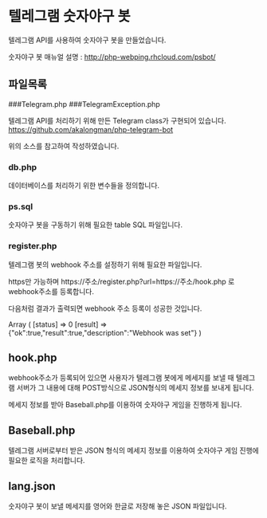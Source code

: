 # 텔레그램 숫자야구 봇

텔레그램 API를 사용하여 숫자야구 봇을 만들었습니다.

숫자야구 봇 매뉴얼 설명 : http://php-webping.rhcloud.com/psbot/

## 파일목록

###Telegram.php
###TelegramException.php

텔레그램 API를 처리하기 위해 만든 Telegram class가 구현되어 있습니다.
https://github.com/akalongman/php-telegram-bot

위의 소스를 참고하여 작성하였습니다.

### db.php

데이터베이스를 처리하기 위한 변수들을 정의합니다.

### ps.sql

숫자야구 봇을 구동하기 위해 필요한 table SQL 파일입니다.

### register.php

텔레그램 봇의 webhook 주소를 설정하기 위해 필요한 파일입니다.

https만 가능하며 https://주소/register.php?url=https://주소/hook.php 로 webhook주소를 등록합니다.

다음처럼 결과가 출력되면 webhook 주소 등록이 성공한 것입니다.

Array ( [status] => 0 [result] => {"ok":true,"result":true,"description":"Webhook was set"} )

## hook.php
webhook주소가 등록되어 있으면 사용자가 텔레그램 봇에게 메세지를 보낼 때 텔레그램 서버가 그 내용에 대해 POST방식으로 JSON형식의 메세지 정보를 보내게 됩니다.

메세지 정보를 받아 Baseball.php를 이용하여 숫자야구 게임을 진행하게 됩니다.

## Baseball.php
텔레그램 서버로부터 받은 JSON 형식의 메세지 정보를 이용하여 숫자야구 게임 진행에 필요한 로직을 처리합니다.

## lang.json
숫자야구 봇이 보낼 메세지를 영어와 한글로 저장해 놓은 JSON 파일입니다.
